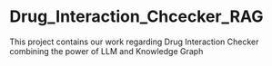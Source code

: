 # Drug_Interaction_Chcecker_RAG
This project contains our work regarding Drug Interaction Checker combining the power of LLM and Knowledge Graph 
